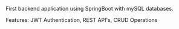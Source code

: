 First backend application using SpringBoot with mySQL databases.

Features: 
JWT Authentication, REST API's, CRUD Operations
